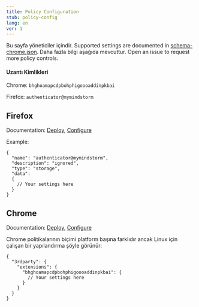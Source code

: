 ```yaml
---
title: Policy Configuration
stub: policy-config
lang: en
ver: 1
---
```


Bu sayfa yöneticiler içindir. Supported settings are documented in [schema-chrome.json](https://github.com/Authenticator-Extension/Authenticator/blob/release/schema-chrome.json). Daha fazla bilgi aşağıda mevcuttur. Open an issue to request more policy controls.

#### Uzantı Kimlikleri

Chrome: `bhghoamapcdpbohphigoooaddinpkbai`

Firefox: `authenticator@mymindstorm`

## Firefox

Documentation: [Deploy](https://support.mozilla.org/en-US/kb/deploying-firefox-with-extensions), [Configure](https://developer.mozilla.org/en-US/docs/Mozilla/Add-ons/WebExtensions/Native_manifests#Managed_storage_manifests)

Example:

```jsonc
{
  "name": "authenticator@mymindstorm",
  "description": "ignored",
  "type": "storage",
  "data":
  {
    // Your settings here
  }
}
```

## Chrome

Documentation: [Deploy](https://support.google.com/chrome/a/answer/6306504), [Configure](https://chromium.org/administrators/configuring-policy-for-extensions)

Chrome politikalarının biçimi platform başına farklıdır ancak Linux için çalışan bir yapılandırma şöyle görünür:

```jsonc
{
  "3rdparty": {
    "extensions": {
      "bhghoamapcdpbohphigoooaddinpkbai": {
        // Your settings here
      }
    }
  }
}
```